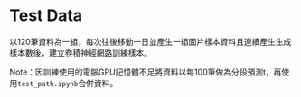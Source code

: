 # Test Data

以120筆資料為一組，每次往後移動一日並產生一組圖片樣本資料且連續產生生成樣本數後，建立卷積神經網路訓練樣本。

Note：因訓練使用的電腦GPU記憶體不足將資料以每100筆做為分段預測t，再使用`test_path.ipynb`合併資料。
